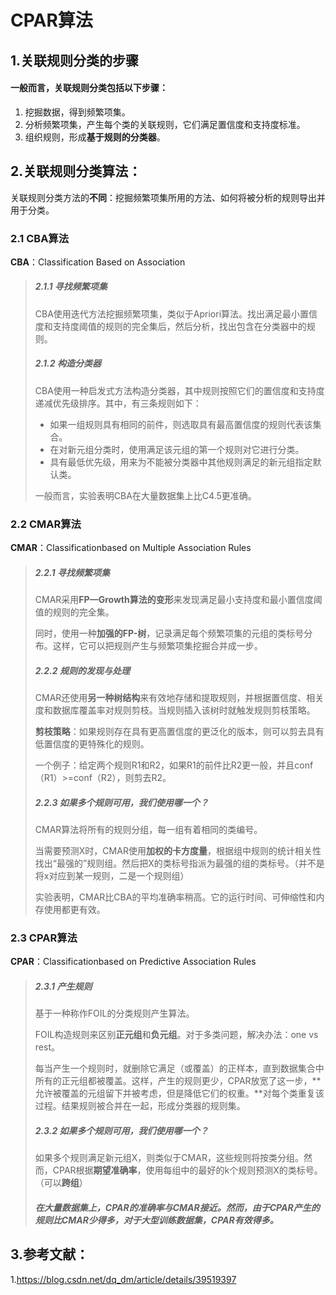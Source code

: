 # CPAR算法
## 1.关联规则分类的步骤
#### 一般而言，关联规则分类包括以下步骤：

1. 挖掘数据，得到频繁项集。
2. 分析频繁项集，产生每个类的关联规则，它们满足置信度和支持度标准。
3. 组织规则，形成**基于规则的分类器**。

## 2.关联规则分类算法：
关联规则分类方法的**不同**：挖掘频繁项集所用的方法、如何将被分析的规则导出并用于分类。
### 2.1 CBA算法
**CBA**：Classification Based on Association
> ##### 2.1.1 寻找频繁项集
>  CBA使用迭代方法挖掘频繁项集，类似于Apriori算法。找出满足最小置信度和支持度阈值的规则的完全集后，然后分析，找出包含在分类器中的规则。
> ##### 2.1.2 构造分类器
> CBA使用一种启发式方法构造分类器，其中规则按照它们的置信度和支持度递减优先级排序。其中，有三条规则如下：
> 
> - 如果一组规则具有相同的前件，则选取具有最高置信度的规则代表该集合。
> - 在对新元组分类时，使用满足该元组的第一个规则对它进行分类。
> - 具有最低优先级，用来为不能被分类器中其他规则满足的新元组指定默认类。
> 
> 一般而言，实验表明CBA在大量数据集上比C4.5更准确。
### 2.2 CMAR算法
**CMAR**：Classificationbased on Multiple Association Rules
> ##### 2.2.1 寻找频繁项集
> CMAR采用**FP—Growth算法的变形**来发现满足最小支持度和最小置信度阈值的规则的完全集。
> 
> 同时，使用一种**加强的FP-树**，记录满足每个频繁项集的元组的类标号分布。这样，它可以把规则产生与频繁项集挖掘合并成一步。
> ##### 2.2.2 规则的发现与处理
> CMAR还使用**另一种树结构**来有效地存储和提取规则，并根据置信度、相关度和数据库覆盖率对规则剪枝。当规则插入该树时就触发规则剪枝策略。
> 
> **剪枝策略**：如果规则存在具有更高置信度的更泛化的版本，则可以剪去具有低置信度的更特殊化的规则。
> 
> 一个例子：给定两个规则R1和R2，如果R1的前件比R2更一般，并且conf（R1）>=conf（R2），则剪去R2。
> ##### 2.2.3 如果多个规则可用，我们使用哪一个？
> CMAR算法将所有的规则分组，每一组有着相同的类编号。
> 
> 当需要预测X时，CMAR使用**加权的卡方度量**，根据组中规则的统计相关性找出“最强的”规则组。然后把X的类标号指派为最强的组的类标号。（并不是将x对应到某一规则，二是一个规则组）
> 
> 实验表明，CMAR比CBA的平均准确率稍高。它的运行时间、可伸缩性和内存使用都更有效。

### 2.3 CPAR算法
**CPAR**：Classificationbased on Predictive Association Rules
> ##### 2.3.1 产生规则
> 基于一种称作FOIL的分类规则产生算法。
> 
> FOIL构造规则来区别**正元组**和**负元组**。对于多类问题，解决办法：one vs rest。
> 
> 每当产生一个规则时，就删除它满足（或覆盖）的正样本，直到数据集合中所有的正元组都被覆盖。这样，产生的规则更少，CPAR放宽了这一步，**允许被覆盖的元组留下并被考虑，但是降低它们的权重。**对每个类重复该过程。结果规则被合并在一起，形成分类器的规则集。
> ##### 2.3.2 如果多个规则可用，我们使用哪一个？
> 如果多个规则满足新元组X，则类似于CMAR，这些规则将按类分组。然而，CPAR根据**期望准确率**，使用每组中的最好的k个规则预测X的类标号。（可以**跨组**）
> 
> ##### 在大量数据集上，CPAR的准确率与CMAR接近。然而，由于CPAR产生的规则比CMAR少得多，对于大型训练数据集，CPAR有效得多。

## 3.参考文献：
1.https://blog.csdn.net/dq_dm/article/details/39519397